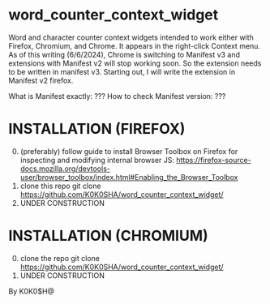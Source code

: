 # word_counter_context_widget
Word and character counter context widgets intended to work either with Firefox, Chromium, and Chrome. It appears in the right-click Context menu.
As of this writing (6/6/2024), Chrome is switching to Manifest v3 and extensions with Manifest v2 will stop working soon. So the extension needs to be written in manifest v3.
Starting out, I will write the extension in Manifest v2 firefox.

What is Manifest exactly: ???
How to check Manifest version: ??? 

# INSTALLATION (FIREFOX)
0. (preferably) follow guide to install Browser Toolbox on Firefox for inspecting and modifying internal browser JS: https://firefox-source-docs.mozilla.org/devtools-user/browser_toolbox/index.html#Enabling_the_Browser_Toolbox
1. clone this repo
git clone https://github.com/K0K0SHA/word_counter_context_widget/
2. UNDER CONSTRUCTION

# INSTALLATION (CHROMIUM)
0. clone the repo
git clone https://github.com/K0K0SHA/word_counter_context_widget/
1. UNDER CONSTRUCTION

By K0K0$H@
